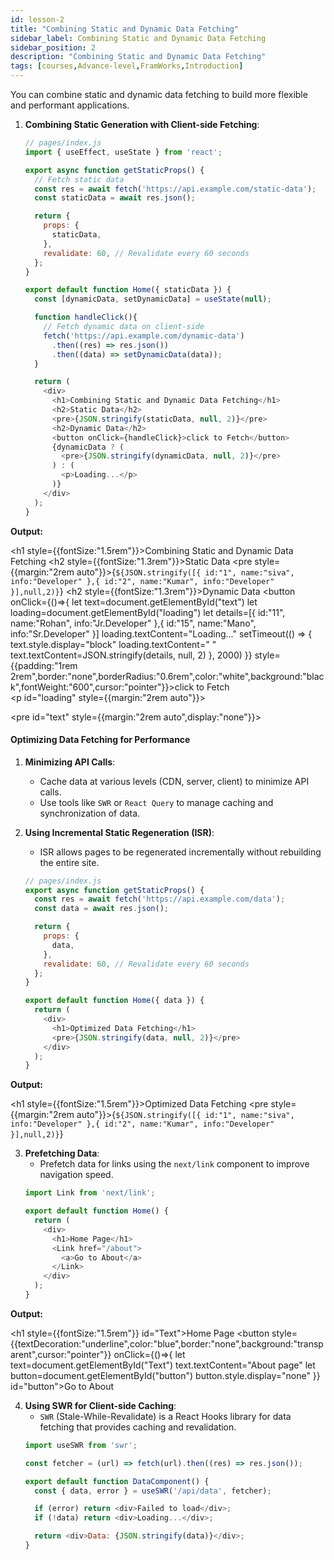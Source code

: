 ```yaml
---
id: lesson-2
title: "Combining Static and Dynamic Data Fetching"
sidebar_label: Combining Static and Dynamic Data Fetching
sidebar_position: 2
description: "Combining Static and Dynamic Data Fetching"
tags: [courses,Advance-level,FramWorks,Introduction]
--- 
```

 

You can combine static and dynamic data fetching to build more flexible and performant applications.

1. **Combining Static Generation with Client-side Fetching**:
   ```javascript
   // pages/index.js
   import { useEffect, useState } from 'react';

   export async function getStaticProps() {
     // Fetch static data
     const res = await fetch('https://api.example.com/static-data');
     const staticData = await res.json();

     return {
       props: {
         staticData,
       },
       revalidate: 60, // Revalidate every 60 seconds
     };
   }

   export default function Home({ staticData }) {
     const [dynamicData, setDynamicData] = useState(null);

     function handleClick(){
       // Fetch dynamic data on client-side
       fetch('https://api.example.com/dynamic-data')
         .then((res) => res.json())
         .then((data) => setDynamicData(data));
     }

     return (
       <div>
         <h1>Combining Static and Dynamic Data Fetching</h1>
         <h2>Static Data</h2>
         <pre>{JSON.stringify(staticData, null, 2)}</pre>
         <h2>Dynamic Data</h2>
         <button onClick={handleClick}>click to Fetch</button>
         {dynamicData ? (
           <pre>{JSON.stringify(dynamicData, null, 2)}</pre>
         ) : (
           <p>Loading...</p>
         )}
       </div>
     );
   }
   ```
**Output:**
    <BrowserWindow url="http://localhost:3000/users">
      <div>
          <h1 style={{fontSize:"1.5rem"}}>Combining Static and Dynamic Data Fetching</h1>
          <h2 style={{fontSize:"1.3rem"}}>Static Data</h2>
          <pre style={{margin:"2rem auto"}}>{`${JSON.stringify([{ id:"1",
                    name:"siva",
                    info:"Developer"
                   },{
                     id:"2",
                     name:"Kumar",
                     info:"Developer"
                   }],null,2)}`}</pre>
          <h2 style={{fontSize:"1.3rem"}}>Dynamic Data</h2>
          <button onClick={()=>{
             let text=document.getElementById("text")
             let loading=document.getElementById("loading")
             let details=[{
                    id:"11",
                    name:"Rohan",
                    info:"Jr.Developer"
                   },{
                     id:"15",
                     name:"Mano",
                     info:"Sr.Developer"
                   }]
              loading.textContent="Loading..."
              setTimeout(() => {
              text.style.display="block"
              loading.textContent=" "
              text.textContent=JSON.stringify(details, null, 2)
              }, 2000)
             }} style={{padding:"1rem 2rem",border:"none",borderRadius:"0.6rem",color:"white",background:"black",fontWeight:"600",cursor:"pointer"}}>click to Fetch</button>
          <br />
          <p id="loading"  style={{margin:"2rem auto"}}></p>
          <pre id="text" style={{margin:"2rem auto",display:"none"}}></pre>
      </div>
    </BrowserWindow> 
#### Optimizing Data Fetching for Performance

1. **Minimizing API Calls**:
   - Cache data at various levels (CDN, server, client) to minimize API calls.
   - Use tools like `SWR` or `React Query` to manage caching and synchronization of data.

2. **Using Incremental Static Regeneration (ISR)**:
   - ISR allows pages to be regenerated incrementally without rebuilding the entire site.
   ```javascript
   // pages/index.js
   export async function getStaticProps() {
     const res = await fetch('https://api.example.com/data');
     const data = await res.json();

     return {
       props: {
         data,
       },
       revalidate: 60, // Revalidate every 60 seconds
     };
   }

   export default function Home({ data }) {
     return (
       <div>
         <h1>Optimized Data Fetching</h1>
         <pre>{JSON.stringify(data, null, 2)}</pre>
       </div>
     );
   }
   ```

**Output:**
    <BrowserWindow url="http://localhost:3000/data">
      <div>
          <h1 style={{fontSize:"1.5rem"}}>Optimized Data Fetching</h1> 
          <pre style={{margin:"2rem auto"}}>{`${JSON.stringify([{ id:"1",
                    name:"siva",
                    info:"Developer"
                   },{
                     id:"2",
                     name:"Kumar",
                     info:"Developer"
                   }],null,2)}`}</pre>
      </div>
    </BrowserWindow> 

3. **Prefetching Data**:
   - Prefetch data for links using the `next/link` component to improve navigation speed.
   ```javascript
   import Link from 'next/link';

   export default function Home() {
     return (
       <div>
         <h1>Home Page</h1>
         <Link href="/about">
           <a>Go to About</a>
         </Link>
       </div>
     );
   }
   ```

**Output:**
    <BrowserWindow>
      <div>
          <h1 style={{fontSize:"1.5rem"}} id="Text">Home Page</h1> 
          <button style={{textDecoration:"underline",color:"blue",border:"none",background:"transparent",cursor:"pointer"}}
          onClick={()=>{
            let text=document.getElementById("Text")
            text.textContent="About page"
            let button=document.getElementById("button")
            button.style.display="none"
          }}
           id="button">Go to About</button>
      </div>
    </BrowserWindow> 


4. **Using SWR for Client-side Caching**:
   - `SWR` (Stale-While-Revalidate) is a React Hooks library for data fetching that provides caching and revalidation.
   ```javascript
   import useSWR from 'swr';

   const fetcher = (url) => fetch(url).then((res) => res.json());

   export default function DataComponent() {
     const { data, error } = useSWR('/api/data', fetcher);

     if (error) return <div>Failed to load</div>;
     if (!data) return <div>Loading...</div>;

     return <div>Data: {JSON.stringify(data)}</div>;
   }
   ```

